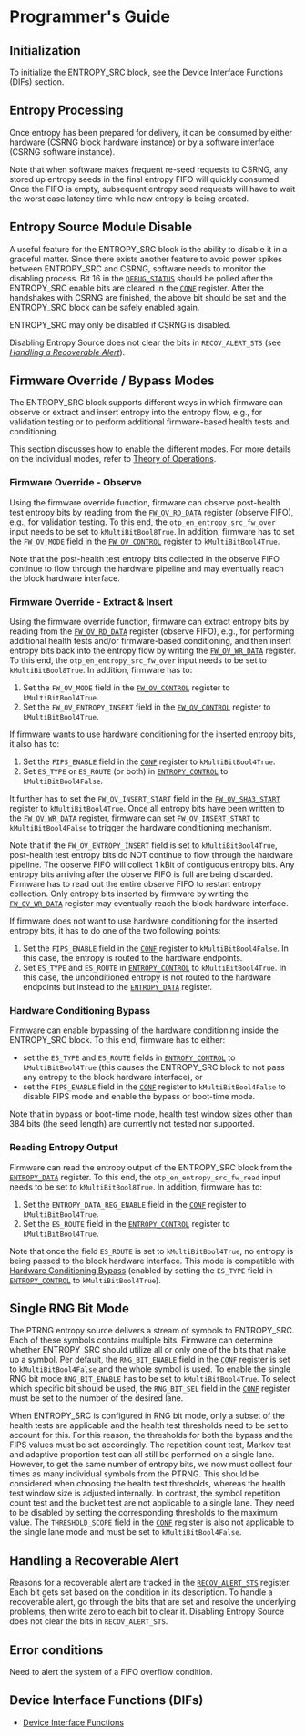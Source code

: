 # Programmer's Guide

## Initialization

To initialize the ENTROPY_SRC block, see the Device Interface Functions (DIFs) section.


## Entropy Processing

Once entropy has been prepared for delivery, it can be consumed by either hardware (CSRNG block hardware instance) or by a software interface (CSRNG software instance).

Note that when software makes frequent re-seed requests to CSRNG, any stored up entropy seeds in the final entropy FIFO will quickly consumed.
Once the FIFO is empty, subsequent entropy seed requests will have to wait the worst case latency time while new entropy is being created.


## Entropy Source Module Disable

A useful feature for the ENTROPY_SRC block is the ability to disable it in a graceful matter.
Since there exists another feature to avoid power spikes between ENTROPY_SRC and CSRNG, software needs to monitor the disabling process.
Bit 16 in the [`DEBUG_STATUS`](registers.md#debug_status) should be polled after the ENTROPY_SRC enable bits are cleared in the [`CONF`](registers.md#conf) register.
After the handshakes with CSRNG are finished, the above bit should be set and the ENTROPY_SRC block can be safely enabled again.

ENTROPY_SRC may only be disabled if CSRNG is disabled.

Disabling Entropy Source does not clear the bits in `RECOV_ALERT_STS` (see [*Handling a Recoverable Alert*](#handling-a-recoverable-alert)).


## Firmware Override / Bypass Modes

The ENTROPY_SRC block supports different ways in which firmware can observe or extract and insert entropy into the entropy flow, e.g., for validation testing or to perform additional firmware-based health tests and conditioning.

This section discusses how to enable the different modes.
For more details on the individual modes, refer to [Theory of Operations](theory_of_operation.md).

### Firmware Override - Observe

Using the firmware override function, firmware can observe post-health test entropy bits by reading from the [`FW_OV_RD_DATA`](registers.md#fw_ov_rd_data) register (observe FIFO), e.g., for validation testing.
To this end, the `otp_en_entropy_src_fw_over` input needs to be set to `kMultiBitBool8True`.
In addition, firmware has to set the `FW_OV_MODE` field in the [`FW_OV_CONTROL`](registers.md#fw_ov_control) register to `kMultiBitBool4True`.

Note that the post-health test entropy bits collected in the observe FIFO continue to flow through the hardware pipeline and may eventually reach the block hardware interface.

### Firmware Override - Extract & Insert

Using the firmware override function, firmware can extract entropy bits by reading from the [`FW_OV_RD_DATA`](registers.md#fw_ov_rd_data) register (observe FIFO), e.g., for performing additional health tests and/or firmware-based conditioning, and then insert entropy bits back into the entropy flow by writing the [`FW_OV_WR_DATA`](registers.md#fw_ov_wr_data) register.
To this end, the `otp_en_entropy_src_fw_over` input needs to be set to `kMultiBitBool8True`.
In addition, firmware has to:
1. Set the `FW_OV_MODE` field in the [`FW_OV_CONTROL`](registers.md#fw_ov_control) register to `kMultiBitBool4True`.
1. Set the `FW_OV_ENTROPY_INSERT` field in the [`FW_OV_CONTROL`](registers.md#fw_ov_control) register to `kMultiBitBool4True`.

If firmware wants to use hardware conditioning for the inserted entropy bits, it also has to:
1. Set the `FIPS_ENABLE` field in the [`CONF`](registers.md#conf) register to `kMultiBitBool4True`.
1. Set `ES_TYPE` or `ES_ROUTE` (or both) in [`ENTROPY_CONTROL`](registers.md#entropy_control) to `kMultiBitBool4False`.

It further has to set the `FW_OV_INSERT_START` field in the [`FW_OV_SHA3_START`](registers.md#fw_ov_sha3_start) register to `kMultiBitBool4True`.
Once all entropy bits have been written to the [`FW_OV_WR_DATA`](registers.md#fw_ov_wr_data) register, firmware can set `FW_OV_INSERT_START` to `kMultiBitBool4False` to trigger the hardware conditioning mechanism.

Note that if the `FW_OV_ENTROPY_INSERT` field is set to `kMultiBitBool4True`, post-health test entropy bits do NOT continue to flow through the hardware pipeline.
The observe FIFO will collect 1 kBit of contiguous entropy bits.
Any entropy bits arriving after the observe FIFO is full are being discarded.
Firmware has to read out the entire observe FIFO to restart entropy collection.
Only entropy bits inserted by firmware by writing the [`FW_OV_WR_DATA`](registers.md#fw_ov_wr_data) register may eventually reach the block hardware interface.

If firmware does not want to use hardware conditioning for the inserted entropy bits, it has to do one of the two following points:
1. Set the `FIPS_ENABLE` field in the [`CONF`](registers.md#conf) register to `kMultiBitBool4False`.
In this case, the entropy is routed to the hardware endpoints.
1. Set `ES_TYPE` and `ES_ROUTE` in [`ENTROPY_CONTROL`](registers.md#entropy_control) to `kMultiBitBool4True`.
In this case, the unconditioned entropy is not routed to the hardware endpoints but instead to the  [`ENTROPY_DATA`](registers.md#entropy_data) register.

### Hardware Conditioning Bypass

Firmware can enable bypassing of the hardware conditioning inside the ENTROPY_SRC block.
To this end, firmware has to either:
- set the `ES_TYPE` and `ES_ROUTE` fields in [`ENTROPY_CONTROL`](registers.md#entropy_control) to `kMultiBitBool4True` (this causes the ENTROPY_SRC block to not pass any entropy to the block hardware interface), or
- set the `FIPS_ENABLE` field in the [`CONF`](registers.md#conf) register to `kMultiBitBool4False` to disable FIPS mode and enable the bypass or boot-time mode.

Note that in bypass or boot-time mode, health test window sizes other than 384 bits (the seed length) are currently not tested nor supported.

### Reading Entropy Output

Firmware can read the entropy output of the ENTROPY_SRC block from the [`ENTROPY_DATA`](registers.md#entropy_data) register.
To this end, the `otp_en_entropy_src_fw_read` input needs to be set to `kMultiBitBool8True`.
In addition, firmware has to:
1. Set the `ENTROPY_DATA_REG_ENABLE` field in the [`CONF`](registers.md#conf) register to `kMultiBitBool4True`.
1. Set the `ES_ROUTE` field in the [`ENTROPY_CONTROL`](registers.md#entropy_control) register to `kMultiBitBool4True`.

Note that once the field `ES_ROUTE` is set to `kMultiBitBool4True`, no entropy is being passed to the block hardware interface.
This mode is compatible with [Hardware Conditioning Bypass](#hardware-conditioning-bypass) (enabled by setting the `ES_TYPE` field in [`ENTROPY_CONTROL`](registers.md#entropy_control) to `kMultiBitBool4True`).


## Single RNG Bit Mode

The PTRNG entropy source delivers a stream of symbols to ENTROPY_SRC.
Each of these symbols contains multiple bits.
Firmware can determine whether ENTROPY_SRC should utilize all or only one of the bits that make up a symbol.
Per default, the `RNG_BIT_ENABLE` field in the [`CONF`](registers.md#conf) register is set to `kMultiBitBool4False` and the whole symbol is used.
To enable the single RNG bit mode `RNG_BIT_ENABLE` has to be set to `kMultiBitBool4True`.
To select which specific bit should be used, the `RNG_BIT_SEL` field in the [`CONF`](registers.md#conf) register must be set to the number of the desired lane.

When ENTROPY_SRC is configured in RNG bit mode, only a subset of the health tests are applicable and the health test thresholds need to be set to account for this.
For this reason, the thresholds for both the bypass and the FIPS values must be set accordingly.
The repetition count test, Markov test and adaptive proportion test can all still be performed on a single lane.
However, to get the same number of entropy bits, we now must collect four times as many individual symbols from the PTRNG.
This should be considered when choosing the health test thresholds, whereas the health test window size is adjusted internally.
In contrast, the symbol repetition count test and the bucket test are not applicable to a single lane.
They need to be disabled by setting the corresponding thresholds to the maximum value.
The `THRESHOLD_SCOPE` field in the [`CONF`](registers.md#conf) register is also not applicable to the single lane mode and must be set to `kMultiBitBool4False`.


## Handling a Recoverable Alert

Reasons for a recoverable alert are tracked in the [`RECOV_ALERT_STS`](registers.md#recov_alert_sts) register.
Each bit gets set based on the condition in its description.
To handle a recoverable alert, go through the bits that are set and resolve the underlying problems, then write zero to each bit to clear it.
Disabling Entropy Source does not clear the bits in `RECOV_ALERT_STS`.


## Error conditions

Need to alert the system of a FIFO overflow condition.

## Device Interface Functions (DIFs)

- [Device Interface Functions](../../../../sw/device/lib/dif/dif_entropy_src.h)

